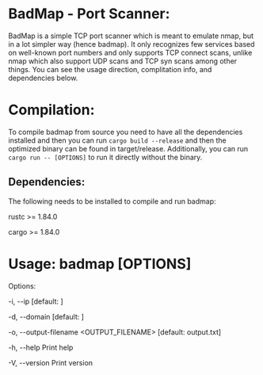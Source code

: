 # BadMap - Port Scanner:

BadMap is a simple TCP port scanner which is meant to emulate nmap, but in a lot simpler way (hence badmap). It only recognizes few services based on well-known port numbers and only supports TCP connect scans, unlike nmap which also support UDP scans and TCP syn scans among other things. You can see the usage direction, complitation info, and dependencies below.

# Compilation:

To compile badmap from source you need to have all the dependencies installed and then you can run `cargo build --release` and then the optimized binary can be found in target/release. Additionally, you can run `cargo run -- [OPTIONS]` to run it directly without the binary.

## Dependencies:

The following needs to be installed to compile and run badmap:

rustc >= 1.84.0

cargo >= 1.84.0

# Usage: badmap [OPTIONS]

Options:

  -i, --ip <IP>                            [default: ]

  -d, --domain <DOMAIN>                    [default: ]

  -o, --output-filename <OUTPUT_FILENAME>  [default: output.txt]

  -h, --help                               Print help

  -V, --version                            Print version
